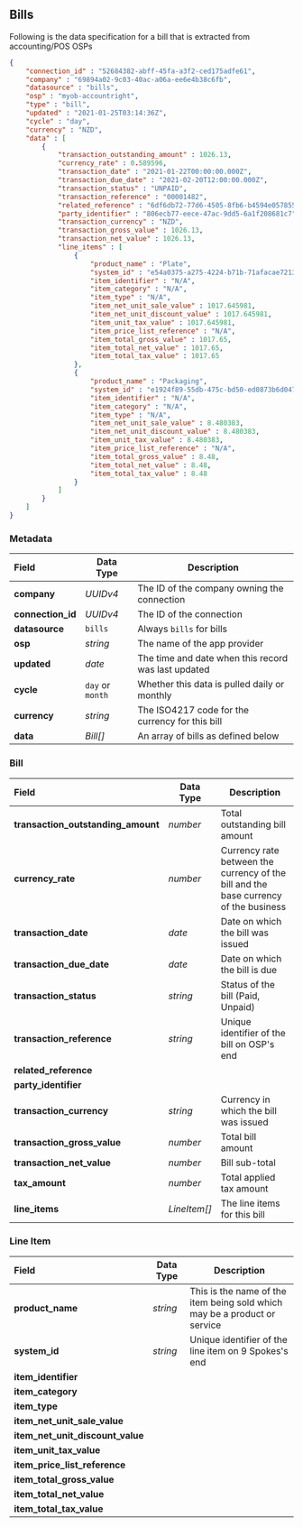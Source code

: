 ## Bills

Following is the data specification for a bill that is extracted from accounting/POS OSPs

```json
{
    "connection_id" : "52684382-abff-45fa-a3f2-ced175adfe61",
    "company" : "69894a02-9c03-40ac-a06a-ee6e4b38c6fb",
    "datasource" : "bills",
    "osp" : "myob-accountright",
    "type" : "bill",
    "updated" : "2021-01-25T03:14:36Z",
    "cycle" : "day",
    "currency" : "NZD",
    "data" : [ 
        {
            "transaction_outstanding_amount" : 1026.13,
            "currency_rate" : 0.589596,
            "transaction_date" : "2021-01-22T00:00:00.000Z",
            "transaction_due_date" : "2021-02-20T12:00:00.000Z",
            "transaction_status" : "UNPAID",
            "transaction_reference" : "00001482",
            "related_reference" : "6df6db72-77d6-4505-8fb6-b4594e057855",
            "party_identifier" : "806ecb77-eece-47ac-9dd5-6a1f208681c7",
            "transaction_currency" : "NZD",
            "transaction_gross_value" : 1026.13,
            "transaction_net_value" : 1026.13,
            "line_items" : [ 
                {
                    "product_name" : "Plate",
                    "system_id" : "e54a0375-a275-4224-b71b-71afacae7213",
                    "item_identifier" : "N/A",
                    "item_category" : "N/A",
                    "item_type" : "N/A",
                    "item_net_unit_sale_value" : 1017.645981,
                    "item_net_unit_discount_value" : 1017.645981,
                    "item_unit_tax_value" : 1017.645981,
                    "item_price_list_reference" : "N/A",
                    "item_total_gross_value" : 1017.65,
                    "item_total_net_value" : 1017.65,
                    "item_total_tax_value" : 1017.65
                }, 
                {
                    "product_name" : "Packaging",
                    "system_id" : "e1924f89-55db-475c-bd50-ed0873b6d047",
                    "item_identifier" : "N/A",
                    "item_category" : "N/A",
                    "item_type" : "N/A",
                    "item_net_unit_sale_value" : 8.480383,
                    "item_net_unit_discount_value" : 8.480383,
                    "item_unit_tax_value" : 8.480383,
                    "item_price_list_reference" : "N/A",
                    "item_total_gross_value" : 8.48,
                    "item_total_net_value" : 8.48,
                    "item_total_tax_value" : 8.48
                }
            ]
        }
    ]
}
```

### Metadata

| Field             | Data Type        | Description                                         |
| :---------------- | ---------------- | --------------------------------------------------- |
| **company**       | *UUIDv4*         | The ID of the company owning the connection         |
| **connection_id** | *UUIDv4*         | The ID of the connection                            |
| **datasource**    | `bills`          | Always `bills` for bills                            |
| **osp**           | *string*         | The name of the app provider                        |
| **updated**       | *date*           | The time and date when this record was last updated |
| **cycle**         | `day` or `month` | Whether this data is pulled daily or monthly        |
| **currency**      | *string*         | The ISO4217 code for the currency for this bill     |
| **data**          | *Bill[]*         | An array of bills as defined below                  |

### Bill

| Field                              | Data Type    | Description                                                                          |
| :--------------------------------- | ------------ | ------------------------------------------------------------------------------------ |
| **transaction_outstanding_amount** | *number*     | Total outstanding bill amount                                                        |
| **currency_rate**                  | *number*     | Currency rate between the currency of the bill and the base currency of the business |
| **transaction_date**               | *date*       | Date on which the bill was issued                                                    |
| **transaction_due_date**           | *date*       | Date on which the bill is due                                                        |
| **transaction_status**             | *string*     | Status of the bill (Paid, Unpaid)                                                    |
| **transaction_reference**          | *string*     | Unique identifier of the bill on OSP's end                                           |
| **related_reference**              |              |                                                                                      |
| **party_identifier**               |              |                                                                                      |
| **transaction_currency**           | *string*     | Currency in which the bill was issued                                                |
| **transaction_gross_value**        | *number*     | Total bill amount                                                                    |
| **transaction_net_value**          | *number*     | Bill sub-total                                                                       |
| **tax_amount**                     | *number*     | Total applied tax amount                                                             |
| **line_items**                     | *LineItem[]* | The line items for this bill                                                         |

### Line Item

| Field                            | Data Type | Description                                                               |
| :------------------------------- | --------- | ------------------------------------------------------------------------- |
| **product_name**                 | *string*  | This is the name of the item being sold which may be a product or service |
| **system_id**                    | *string*  | Unique identifier of the line item on 9 Spokes's end                      |
| **item_identifier**              |
| **item_category**                |
| **item_type**                    |
| **item_net_unit_sale_value**     |
| **item_net_unit_discount_value** |
| **item_unit_tax_value**          |
| **item_price_list_reference**    |
| **item_total_gross_value**       |
| **item_total_net_value**         |
| **item_total_tax_value**         |
